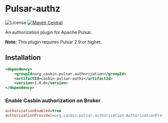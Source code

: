 # Pulsar-authz
![License](https://img.shields.io/github/license/jcasbin/pulsar-authz)
[![Maven Central](https://img.shields.io/maven-central/v/org.casbin.pulsar.authorization/casbin-pulsar-authz.svg)](https://central.sonatype.com/artifact/org.casbin.pulsar.authorization/casbin-pulsar-authz)

An authorization plugin for Apache Pulsar.

**Note:** This plugin requires Pulsar 2.9 or higher.

## Installation

``` xml
<dependency>
    <groupId>org.casbin.pulsar.authorization</groupId>
    <artifactId>casbin-pulsar-authz</artifactId>
    <version>1.0.0</version>
</dependency>
```

### Enable Casbin authorization on Broker

```ini
authorizationEnabled=true
authorizationProvider=org.casbin.pulsar.authorization.AuthorizationProvider
```
